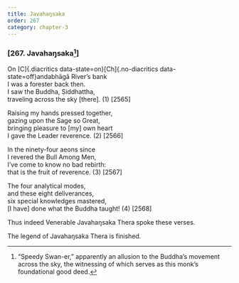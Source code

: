 ```yaml
---
title: Javahaŋsaka
order: 267
category: chapter-3
---
```


### \[267. Javahaŋsaka[^1]\]

On [C]{.diacritics data-state=on}[Ch]{.no-diacritics data-state=off}andabhāgā River’s bank  
I was a forester back then.  
I saw the Buddha, Siddhattha,  
traveling across the sky \[there\]. (1) \[2565\]

Raising my hands pressed together,  
gazing upon the Sage so Great,  
bringing pleasure to \[my\] own heart  
I gave the Leader reverence. (2) \[2566\]

In the ninety-four aeons since  
I revered the Bull Among Men,  
I’ve come to know no bad rebirth:  
that is the fruit of reverence. (3) \[2567\]

The four analytical modes,  
and these eight deliverances,  
six special knowledges mastered,  
\[I have\] done what the Buddha taught! (4) \[2568\]

Thus indeed Venerable Javahaŋsaka Thera spoke these verses.

The legend of Javahaŋsaka Thera is finished.

[^1]: “Speedy Swan-er,” apparently an allusion to the Buddha’s movement across the sky, the witnessing of which serves as this monk’s foundational good deed.
